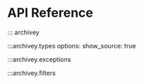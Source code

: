 # API Reference

::: archivey

:::archivey.types
    options:
      show_source: true

:::archivey.exceptions

:::archivey.filters

